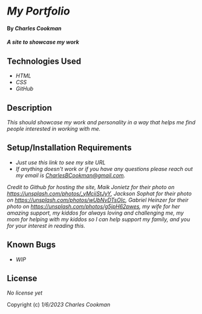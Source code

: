 # _My Portfolio_

#### By _**Charles Cookman**_

#### _A site to showcase my work_

## Technologies Used

* _HTML_
* _CSS_
* _GitHub_

## Description

_This should showcase my work and personality in a way that helps me find people interested in working with me._

## Setup/Installation Requirements

* _Just use this link to see my site URL_
* _If anything doesn't work or if you have any questions please reach out my email is CharlesBCookman@gmail.com._

_Credit to Github for hosting the site, 
Maik Jonietz for their photo on https://unsplash.com/photos/_yMciiStJyY, Jackson Sophat for their photo on https://unsplash.com/photos/wUbNvDTsOIc, Gabriel Heinzer for their photo on https://unsplash.com/photos/g5jpH62pwes, my wife for her amazing support, my kiddos for always loving and challenging me, my mom for helping with my kiddos so I can help support my family, and you for your interest in reading this._

## Known Bugs

* _WIP_

## License

_No license yet_

Copyright (c) _1/6/2023_ _Charles Cookman_